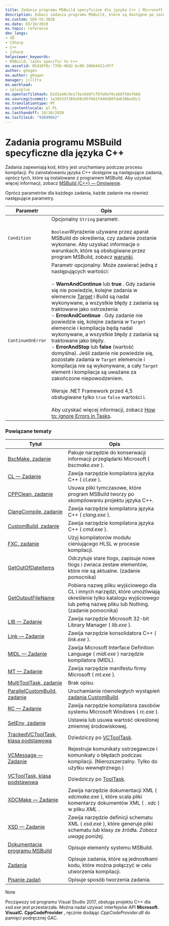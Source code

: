 ```yaml
---
title: Zadania programu MSBuild specyficzne dla języka C++ | Microsoft Docs
description: Zobacz zadania programu MSBuild, które są dostępne po zainstalowaniu języka C++, których MSBuild używa podczas kompilowania kodu w języku C++.
ms.custom: SEO-VS-2020
ms.date: 03/10/2019
ms.topic: reference
dev_langs:
- VB
- CSharp
- C++
- jsharp
helpviewer_keywords:
- MSBuild, tasks specific to C++
ms.assetid: 05410f0c-7356-4692-bc00-20664421c9ff
author: ghogen
ms.author: ghogen
manager: jillfra
ms.workload:
- cplusplus
ms.openlocfilehash: b1d1a40c9e173ec6dd7cf07e0af0ca68f58efbb0
ms.sourcegitcommit: 1a36533f385e50c05f661f440380fda6386ed3c1
ms.translationtype: MT
ms.contentlocale: pl-PL
ms.lasthandoff: 10/30/2020
ms.locfileid: "93049042"
---
```

# <a name="msbuild-tasks-specific-to-c"></a>Zadania programu MSBuild specyficzne dla języka C++

Zadania zapewniają kod, który jest uruchamiany podczas procesu kompilacji. Po zainstalowaniu języka C++ dostępne są następujące zadania, oprócz tych, które są instalowane z programem MSBuild. Aby uzyskać więcej informacji, zobacz [MSBuild (C++) — Omówienie](/cpp/build/msbuild-visual-cpp-overview).

 Oprócz parametrów dla każdego zadania, każde zadanie ma również następujące parametry.

| Parametr | Opis |
|-------------------| - |
| `Condition` | Opcjonalny `String` parametr.<br /><br /> `Boolean`Wyrażenie używane przez aparat MSBuild do określenia, czy zadanie zostanie wykonane. Aby uzyskać informacje o warunkach, które są obsługiwane przez program MSBuild, zobacz [warunki](../msbuild/msbuild-conditions.md). |
| `ContinueOnError` | Parametr opcjonalny. Może zawierać jedną z następujących wartości:<br /><br /> -   **WarnAndContinue** lub **true** . Gdy zadanie się nie powiedzie, kolejne zadania w elemencie [Target](../msbuild/target-element-msbuild.md) i Build są nadal wykonywane, a wszystkie błędy z zadania są traktowane jako ostrzeżenia<br />-   **ErrorAndContinue** . Gdy zadanie nie powiedzie się, kolejne zadania w `Target` elemencie i kompilacja będą nadal wykonywane, a wszystkie błędy z zadania są traktowane jako błędy.<br />-   **ErrorAndStop** lub **false** (wartość domyślna). Jeśli zadanie nie powiedzie się, pozostałe zadania w `Target` elemencie i kompilacja nie są wykonywane, a cały `Target` element i kompilacja są uważane za zakończone niepowodzeniem.<br /><br /> Wersje .NET Framework przed 4,5 obsługiwane tylko `true` `false` wartości i.<br /><br /> Aby uzyskać więcej informacji, zobacz [How to: ignore Errors in Tasks](../msbuild/how-to-ignore-errors-in-tasks.md). |

### <a name="related-topics"></a>Powiązane tematy

|Tytuł|Opis|
|-----------|-----------------|
|[BscMake, zadanie](../msbuild/bscmake-task.md)|Pakuje narzędzie do konserwacji informacji przeglądarki Microsoft ( *bscmake.exe* ).|
|[CL — Zadanie](../msbuild/cl-task.md)|Zawija narzędzie kompilatora języka C++ ( *cl.exe* ).|
|[CPPClean, zadanie](../msbuild/cppclean-task.md)|Usuwa pliki tymczasowe, które program MSBuild tworzy po skompilowaniu projektu języka C++.|
|[ClangCompile, zadanie](../msbuild/clangcompile-task.md)|Zawija narzędzie kompilatora języka C++ ( *clang.exe* ).|
|[CustomBuild, zadanie](../msbuild/custombuild-task.md)|Zawija narzędzie kompilatora języka C++ ( *cmd.exe* ).|
|[FXC, zadanie](../msbuild/fxc-task.md)|Użyj kompilatorów modułu cieniującego HLSL w procesie kompilacji.|
|[GetOutOfDateItems](../msbuild/getoutofdateitems-task.md)|Odczytuje stare tlogs, zapisuje nowe tlogs i zwraca zestaw elementów, które nie są aktualne. (zadanie pomocnika)|
|[GetOutputFileName](../msbuild/getoutputfilename-task.md)|Pobiera nazwę pliku wyjściowego dla CL i innych narzędzi, które umożliwiają określenie tylko katalogu wyjściowego lub pełną nazwę pliku lub Nothing. (zadanie pomocnika)|
|[LIB — Zadanie](../msbuild/lib-task.md)|Zawija narzędzie Microsoft 32-bit Library Manager ( *lib.exe* ).|
|[Link — Zadanie](../msbuild/link-task.md)|Zawija narzędzie konsolidatora C++ ( *link.exe* ).|
|[MIDL — Zadanie](../msbuild/midl-task.md)|Zawija Microsoft Interface Definition Language ( *midl.exe* ) narzędzie kompilatora (MIDL).|
|[MT — Zadanie](../msbuild/mt-task.md)|Zawija narzędzie manifestu firmy Microsoft ( *mt.exe* ).|
|[MultiToolTask, zadanie](../msbuild/multitooltask-task.md)|Brak opisu.|
|[ParallelCustomBuild, zadanie](../msbuild/parallelcustombuild-task.md)|Uruchamianie równoległych wystąpień [zadania CustomBuild](../msbuild/custombuild-task.md).|
|[RC — Zadanie](../msbuild/rc-task.md)|Zawija narzędzie kompilatora zasobów systemu Microsoft Windows ( *rc.exe* ).|
|[SetEnv, zadanie](../msbuild/setenv-task.md)|Ustawia lub usuwa wartość określonej zmiennej środowiskowej.|
|[TrackedVCToolTask, klasa podstawowa](../msbuild/trackedvctooltask-base-class.md)|Dziedziczy po [VCToolTask](../msbuild/vctooltask-base-class.md).|
|[VCMessage — Zadanie](../msbuild/vcmessage-task.md)|Rejestruje komunikaty ostrzegawcze i komunikaty o błędach podczas kompilacji. (Nierozszerzalny. Tylko do użytku wewnętrznego.)|
|[VCToolTask, klasa podstawowa](../msbuild/vctooltask-base-class.md)|Dziedziczy po [ToolTask](/dotnet/api/microsoft.build.utilities.tooltask).|
|[XDCMake — Zadanie](../msbuild/xdcmake-task.md)|Zawija narzędzie dokumentacji XML ( *xdcmake.exe* ), które scala pliki komentarzy dokumentów XML ( *. xdc* ) w pliku *XML* .|
|[XSD — Zadanie](../msbuild/xsd-task.md)|Zawija narzędzie definicji schematu XML ( *xsd.exe* ), które generuje pliki schematu lub klasy ze źródła. *Zobacz uwagę poniżej.*|
|[Dokumentacja programu MSBuild](../msbuild/msbuild-reference.md)|Opisuje elementy systemu MSBuild.|
|[Zadania](../msbuild/msbuild-tasks.md)|Opisuje zadania, które są jednostkami kodu, które można połączyć w celu utworzenia kompilacji.|
|[Pisanie zadań](../msbuild/task-writing.md)|Opisuje sposób tworzenia zadania.|

> [!NOTE]
> Począwszy od programu Visual Studio 2017, obsługa projektu C++ dla *xsd.exe* jest przestarzała. Można nadal używać interfejsów API **Microsoft. VisualC. CppCodeProvider** , ręcznie dodając *CppCodeProvider.dll* do pamięci podręcznej GAC.
